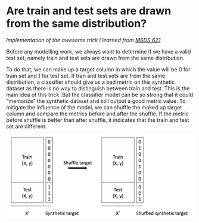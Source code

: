 # Are train and test sets are drawn from the same distribution?
*Implementation of the awesome trick I learned from [MSDS 621](https://github.com/parrt/msds621)* 

Bofore any modelling work, we always want to determine if we have a valid test set, namely train and test sets are drawn from the same distribution. 

To do that, we can make up a target column in which the value will be 0 for train set and 1 for test set. If tran and test sets are from the same distribution, a classifier should give us a bad metric on this synthetic dataset as there is no way to distinguish between train and test. This is the main idea of this trick. But the classifier model can be so strong that it could "memorize" the synthetic dataset and still output a good metric value. To mitigate the influence of the model, we can shuffle the maked up target column and compare the metrics before and after the shuffle. If the metric before shuffle is better than after shuffle, it indicates that the train and test set are different.

![](images/is_test_drawing.png)
